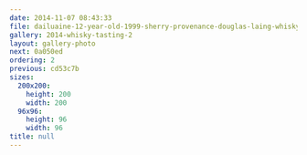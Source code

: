 ```yaml
---
date: 2014-11-07 08:43:33
file: dailuaine-12-year-old-1999-sherry-provenance-douglas-laing-whisky
gallery: 2014-whisky-tasting-2
layout: gallery-photo
next: 0a050ed
ordering: 2
previous: cd53c7b
sizes:
  200x200:
    height: 200
    width: 200
  96x96:
    height: 96
    width: 96
title: null
---
```

